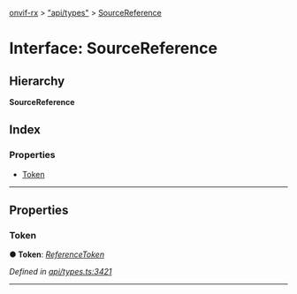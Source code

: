 [onvif-rx](../README.md) > ["api/types"](../modules/_api_types_.md) > [SourceReference](../interfaces/_api_types_.sourcereference.md)

# Interface: SourceReference

## Hierarchy

**SourceReference**

## Index

### Properties

* [Token](_api_types_.sourcereference.md#token)

---

## Properties

<a id="token"></a>

###  Token

**● Token**: *[ReferenceToken](../modules/_api_types_.md#referencetoken)*

*Defined in [api/types.ts:3421](https://github.com/patrickmichalina/onvif-rx/blob/1596479/src/api/types.ts#L3421)*

___

